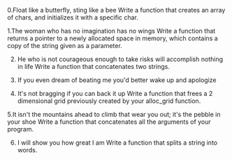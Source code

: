 0.Float like a butterfly, sting like a bee
	Write a function that creates an array of chars, and initializes it with a specific char.

1.The woman who has no imagination has no wings
	Write a function that returns a pointer to a newly allocated space in memory, which contains a copy of the string given as a parameter.

2. He who is not courageous enough to take risks will accomplish nothing in life
	Write a function that concatenates two strings.
3. If you even dream of beating me you'd better wake up and apologize

4. It's not bragging if you can back it up
	Write a function that frees a 2 dimensional grid previously created by your alloc_grid function.

5.It isn't the mountains ahead to climb that wear you out; it's the pebble in your shoe
	Write a function that concatenates all the arguments of your program.

6. I will show you how great I am
	Write a function that splits a string into words.
